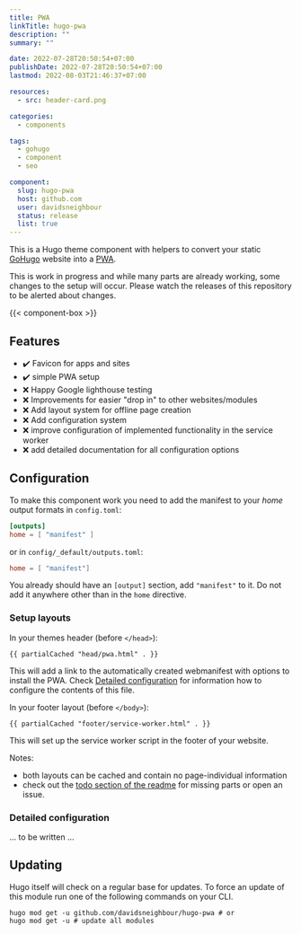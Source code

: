 ```yaml
---
title: PWA
linkTitle: hugo-pwa
description: ""
summary: ""

date: 2022-07-28T20:50:54+07:00
publishDate: 2022-07-28T20:50:54+07:00
lastmod: 2022-08-03T21:46:37+07:00

resources:
  - src: header-card.png

categories:
  - components

tags:
  - gohugo
  - component
  - seo

component:
  slug: hugo-pwa
  host: github.com
  user: davidsneighbour
  status: release
  list: true
---
```


This is a Hugo theme component with helpers to convert your static [GoHugo](https://gohugo.io/) website into a [PWA](https://web.dev/progressive-web-apps/).

This is work in progress and while many parts are already working, some changes to the setup will occur. Please watch the releases of this repository to be alerted about changes.

{{< component-box >}}

## Features

- :heavy_check_mark: Favicon for apps and sites
- :heavy_check_mark: simple PWA setup
- :x: Happy Google lighthouse testing
- :x: Improvements for easier "drop in" to other websites/modules
- :x: Add layout system for offline page creation
- :x: Add configuration system
- :x: improve configuration of implemented functionality in the service worker
- :x: add detailed documentation for all configuration options


## Configuration

To make this component work you need to add the manifest to your _home_ output formats in `config.toml`:

```toml
[outputs]
home = [ "manifest" ]
```

or in `config/_default/outputs.toml`:

```toml
home = [ "manifest"]
```

You already should have an `[output]` section, add `"manifest"` to it. Do not add it anywhere other than in the `home` directive.

### Setup layouts

In your themes header (before `</head>`):

```go-html-template
{{ partialCached "head/pwa.html" . }}
```

This will add a link to the automatically created webmanifest with options to install the PWA. Check [Detailed configuration](#detailed-configuration) for information how to configure the contents of this file.

In your footer layout (before `</body>`):

```go-html-template
{{ partialCached "footer/service-worker.html" . }}
```

This will set up the service worker script in the footer of your website.

Notes:

- both layouts can be cached and contain no page-individual information
- check out the [todo section of the readme](#todo) for missing parts or open an issue.

### Detailed configuration

... to be written ...

## Updating

Hugo itself will check on a regular base for updates. To force an update of this module run one of the following commands on your CLI.

```shell
hugo mod get -u github.com/davidsneighbour/hugo-pwa # or
hugo mod get -u # update all modules
```
